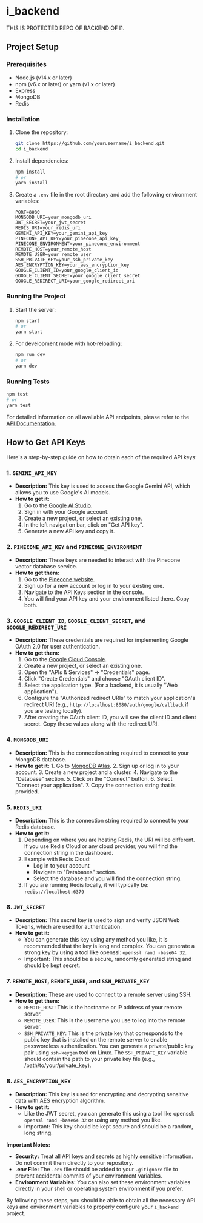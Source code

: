 # i_backend

THIS IS PROTECTED REPO OF BACKEND OF I1.

## Project Setup

### Prerequisites

- Node.js (v14.x or later)
- npm (v6.x or later) or yarn (v1.x or later)
- Express
- MongoDB
- Redis

### Installation

1. Clone the repository:
    ```sh
    git clone https://github.com/yourusername/i_backend.git
    cd i_backend
    ```

2. Install dependencies:
    ```sh
    npm install
    # or
    yarn install
    ```

3. Create a `.env` file in the root directory and add the following environment variables:
    ```properties
    PORT=8080
    MONGODB_URI=your_mongodb_uri
    JWT_SECRET=your_jwt_secret
    REDIS_URI=your_redis_uri
    GEMINI_API_KEY=your_gemini_api_key
    PINECONE_API_KEY=your_pinecone_api_key
    PINECONE_ENVIRONMENT=your_pinecone_environment
    REMOTE_HOST=your_remote_host
    REMOTE_USER=your_remote_user
    SSH_PRIVATE_KEY=your_ssh_private_key
    AES_ENCRYPTION_KEY=your_aes_encryption_key
    GOOGLE_CLIENT_ID=your_google_client_id
    GOOGLE_CLIENT_SECRET=your_google_client_secret
    GOOGLE_REDIRECT_URI=your_google_redirect_uri
    ```

### Running the Project

1. Start the server:
    ```sh
    npm start
    # or
    yarn start
    ```

2. For development mode with hot-reloading:
    ```sh
    npm run dev
    # or
    yarn dev
    ```

### Running Tests

```sh
npm test
# or
yarn test
```

For detailed information on all available API endpoints, please refer to the [API Documentation](APITEST.md).

## How to Get API Keys

Here's a step-by-step guide on how to obtain each of the required API keys:

### 1. `GEMINI_API_KEY`

   - **Description:** This key is used to access the Google Gemini API, which allows you to use Google's AI models.
   - **How to get it:**
     1. Go to the [Google AI Studio](https://aistudio.google.com/).
     2. Sign in with your Google account.
     3. Create a new project, or select an existing one.
     4. In the left navigation bar, click on "Get API key".
     5. Generate a new API key and copy it.
   
### 2. `PINECONE_API_KEY` and `PINECONE_ENVIRONMENT`

   - **Description:** These keys are needed to interact with the Pinecone vector database service.
   - **How to get them:**
     1. Go to the [Pinecone website](https://www.pinecone.io/).
     2. Sign up for a new account or log in to your existing one.
     3. Navigate to the API Keys section in the console.
     4. You will find your API key and your environment listed there. Copy both.

### 3. `GOOGLE_CLIENT_ID`, `GOOGLE_CLIENT_SECRET`, and `GOOGLE_REDIRECT_URI`

   - **Description:** These credentials are required for implementing Google OAuth 2.0 for user authentication.
   - **How to get them:**
     1. Go to the [Google Cloud Console](https://console.cloud.google.com/).
     2. Create a new project, or select an existing one.
     3. Open the "APIs & Services" -> "Credentials" page.
     4. Click "Create Credentials" and choose "OAuth client ID".
     5. Select the application type. (For a backend, it is usually "Web application").
     6. Configure the "Authorized redirect URIs" to match your application's redirect URI (e.g., `http://localhost:8080/auth/google/callback` if you are testing locally).
     7. After creating the OAuth client ID, you will see the client ID and client secret. Copy these values along with the redirect URI.

### 4. `MONGODB_URI`
  - **Description:** This is the connection string required to connect to your MongoDB database.
  -  **How to get it:**
    1.  Go to [MongoDB Atlas](https://www.mongodb.com/atlas/database).
    2.  Sign up or log in to your account.
    3.  Create a new project and a cluster.
    4.  Navigate to the "Database" section.
    5.  Click on the "Connect" button.
    6.  Select "Connect your application".
    7.  Copy the connection string that is provided.

### 5. `REDIS_URI`
  - **Description:** This is the connection string required to connect to your Redis database.
  - **How to get it:**
     1. Depending on where you are hosting Redis, the URI will be different. If you use Redis Cloud or any cloud provider, you will find the connection string in the dashboard.
     2. Example with Redis Cloud:
         - Log in to your account
         - Navigate to "Databases" section.
         - Select the database and you will find the connection string.
     3. If you are running Redis locally, it will typically be: `redis://localhost:6379`

### 6. `JWT_SECRET`
  - **Description:** This secret key is used to sign and verify JSON Web Tokens, which are used for authentication.
  - **How to get it:**
      - You can generate this key using any method you like, it is recommended that the key is long and complex. You can generate a strong key by using a tool like openssl: `openssl rand -base64 32`.
      - Important: This should be a secure, randomly generated string and should be kept secret.

### 7. `REMOTE_HOST`, `REMOTE_USER`, and `SSH_PRIVATE_KEY`
   - **Description:** These are used to connect to a remote server using SSH.
   - **How to get them:**
     - `REMOTE_HOST`: This is the hostname or IP address of your remote server.
     - `REMOTE_USER`: This is the username you use to log into the remote server.
     - `SSH_PRIVATE_KEY`: This is the private key that corresponds to the public key that is installed on the remote server to enable passwordless authentication. You can generate a private/public key pair using `ssh-keygen` tool on Linux. The `SSH_PRIVATE_KEY` variable should contain the path to your private key file (e.g., /path/to/your/private_key).

### 8. `AES_ENCRYPTION_KEY`
  - **Description:** This key is used for encrypting and decrypting sensitive data with AES encryption algorithm.
  - **How to get it:**
      - Like the JWT secret, you can generate this using a tool like openssl: `openssl rand -base64 32` or using any method you like.
      - Important: This key should be kept secure and should be a random, long string.

**Important Notes:**

*   **Security:** Treat all API keys and secrets as highly sensitive information. Do not commit them directly to your repository.
*   **.env File:** The `.env` file should be added to your `.gitignore` file to prevent accidental commits of your environment variables.
*   **Environment Variables:** You can also set these environment variables directly in your shell or operating system environment if you prefer.

By following these steps, you should be able to obtain all the necessary API keys and environment variables to properly configure your `i_backend` project.
```